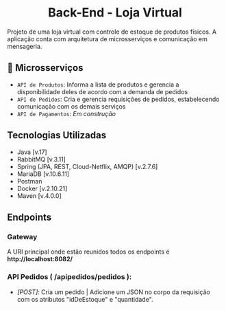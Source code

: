 <h1 align="center">
  Back-End - Loja Virtual
</h1>

<p>
  Projeto de uma loja virtual com controle de estoque de produtos físicos. A aplicação conta com arquitetura de microsserviços e comunicação em mensageria.
</p>

## :hammer: Microsserviços

- `API de Produtos`: Informa a lista de produtos e gerencia a disponibilidade deles de acordo com a demanda de pedidos 
- `API de Pedidos`: Cria e gerencia requisições de pedidos, estabelecendo comunicação com os demais serviços
- `API de Pagamentos`: *Em construção*

## Tecnologias Utilizadas

- Java [v.17]
- RabbitMQ [v.3.11]
- Spring (JPA, REST, Cloud-Netflix, AMQP) [v.2.7.6]
- MariaDB [v.10.6.11] 
- Postman
- Docker [v.2.10.21]
- Maven [v.4.0.0]

## Endpoints

### Gateway

A URI principal onde estão reunidos todos os endpoints é **http://localhost:8082/**

### API Pedidos ( /apipedidos/pedidos ):

- *[POST]*: Cria um pedido | Adicione um JSON no corpo da requisição com os atributos "idDeEstoque" e "quantidade". 

